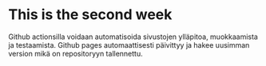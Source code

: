 # This is the second week
Github actionsilla voidaan automatisoida sivustojen ylläpitoa, muokkaamista ja testaamista. Github pages automaattisesti päivittyy ja hakee uusimman version mikä on repositoryyn tallennettu.
